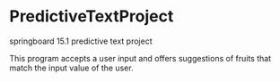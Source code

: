 # PredictiveTextProject
springboard 15.1 predictive text project

This program accepts a user input and offers suggestions of fruits that match the input value of the user.
